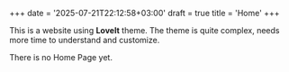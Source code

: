 +++
date = '2025-07-21T22:12:58+03:00'
draft = true
title = 'Home'
+++

This is a website using **LoveIt** theme. The theme is quite complex, needs more time to understand and customize.

There is no Home Page yet.